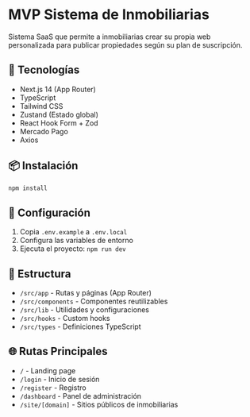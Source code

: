 # MVP Sistema de Inmobiliarias

Sistema SaaS que permite a inmobiliarias crear su propia web personalizada para publicar propiedades según su plan de suscripción.

## 🚀 Tecnologías

- Next.js 14 (App Router)
- TypeScript
- Tailwind CSS
- Zustand (Estado global)
- React Hook Form + Zod
- Mercado Pago
- Axios

## 📦 Instalación

```bash
npm install
```

## 🔧 Configuración

1. Copia `.env.example` a `.env.local`
2. Configura las variables de entorno
3. Ejecuta el proyecto: `npm run dev`

## 📁 Estructura

- `/src/app` - Rutas y páginas (App Router)
- `/src/components` - Componentes reutilizables
- `/src/lib` - Utilidades y configuraciones
- `/src/hooks` - Custom hooks
- `/src/types` - Definiciones TypeScript

## 🌐 Rutas Principales

- `/` - Landing page
- `/login` - Inicio de sesión
- `/register` - Registro
- `/dashboard` - Panel de administración
- `/site/[domain]` - Sitios públicos de inmobiliarias

